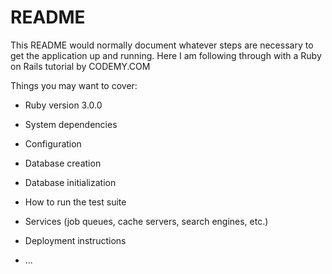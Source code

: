 # README

This README would normally document whatever steps are necessary to get the
application up and running. Here I am following through with a Ruby on Rails tutorial by CODEMY.COM

Things you may want to cover:

- Ruby version 3.0.0

- System dependencies

- Configuration

- Database creation

- Database initialization

- How to run the test suite

- Services (job queues, cache servers, search engines, etc.)

- Deployment instructions

- ...
